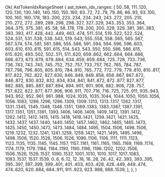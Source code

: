 Ok(
    AstTokenIdxRangeSheet {
        ast_token_idx_ranges: [
            50..58,
            111..120,
            120..130,
            130..140,
            140..150,
            150..160,
            63..72,
            72..79,
            79..86,
            86..93,
            93..100,
            100..160,
            160..178,
            183..200,
            223..234,
            234..243,
            243..272,
            205..210,
            210..272,
            272..289,
            289..298,
            298..327,
            327..329,
            343..353,
            353..364,
            364..375,
            375..381,
            45..58,
            58..178,
            178..200,
            200..329,
            329..381,
            381..383,
            383..393,
            417..428,
            442..449,
            463..474,
            511..514,
            519..522,
            522..524,
            524..531,
            531..538,
            538..543,
            519..543,
            555..558,
            558..565,
            565..567,
            567..574,
            574..581,
            581..586,
            555..586,
            591..594,
            594..596,
            596..603,
            603..610,
            610..615,
            591..615,
            514..543,
            543..550,
            550..586,
            586..615,
            615..620,
            493..502,
            502..511,
            511..620,
            659..662,
            662..664,
            664..666,
            666..673,
            673..679,
            679..684,
            634..659,
            659..684,
            725..728,
            733..736,
            736..743,
            743..745,
            745..752,
            752..757,
            733..757,
            762..765,
            784..787,
            787..796,
            796..805,
            805..810,
            784..810,
            765..772,
            772..779,
            779..810,
            810..817,
            817..822,
            762..822,
            827..830,
            846..849,
            849..858,
            858..867,
            867..872,
            846..872,
            830..832,
            832..834,
            834..841,
            841..872,
            872..877,
            827..877,
            882..885,
            885..887,
            887..894,
            894..901,
            901..906,
            882..906,
            728..757,
            757..822,
            822..877,
            877..906,
            906..911,
            707..716,
            716..725,
            725..911,
            935..943,
            943..952,
            952..961,
            961..988,
            1024..1035,
            1035..1044,
            1044..1050,
            1050..1056,
            1056..1083,
            1286..1296,
            1296..1309,
            1309..1313,
            1313..1317,
            1262..1317,
            1331..1345,
            1345..1348,
            1348..1351,
            1369..1383,
            1383..1387,
            1387..1391,
            1317..1351,
            1351..1391,
            1393..1406,
            1406..1409,
            1409..1412,
            1391..1412,
            1262..1412,
            1412..1415,
            1415..1418,
            1418..1421,
            1259..1421,
            1421..1425,
            1432..1437,
            1437..1440,
            1440..1450,
            1457..1462,
            1462..1465,
            1465..1473,
            1425..1450,
            1450..1473,
            1473..1484,
            1484..1495,
            1504..1506,
            1498..1506,
            1219..1232,
            1232..1241,
            1241..1259,
            1259..1421,
            1421..1495,
            1495..1498,
            1498..1506,
            1520..1526,
            1506..1526,
            1096..1106,
            1106..1111,
            1111..1123,
            1123..1135,
            1135..1145,
            1145..1157,
            1157..1161,
            1161..1165,
            1165..1169,
            1169..1174,
            1174..1179,
            1179..1184,
            1184..1190,
            1190..1196,
            1196..1202,
            1202..1506,
            1506..1526,
            1526..1537,
            1090..1537,
            1001..1010,
            1010..1017,
            1017..1083,
            1083..1537,
            1537..1539,
            0..6,
            6..12,
            12..18,
            18..26,
            26..42,
            42..393,
            393..395,
            395..397,
            397..399,
            399..401,
            401..403,
            403..428,
            428..449,
            449..474,
            474..620,
            620..684,
            684..911,
            911..923,
            923..988,
            988..1539,
        ],
    },
)